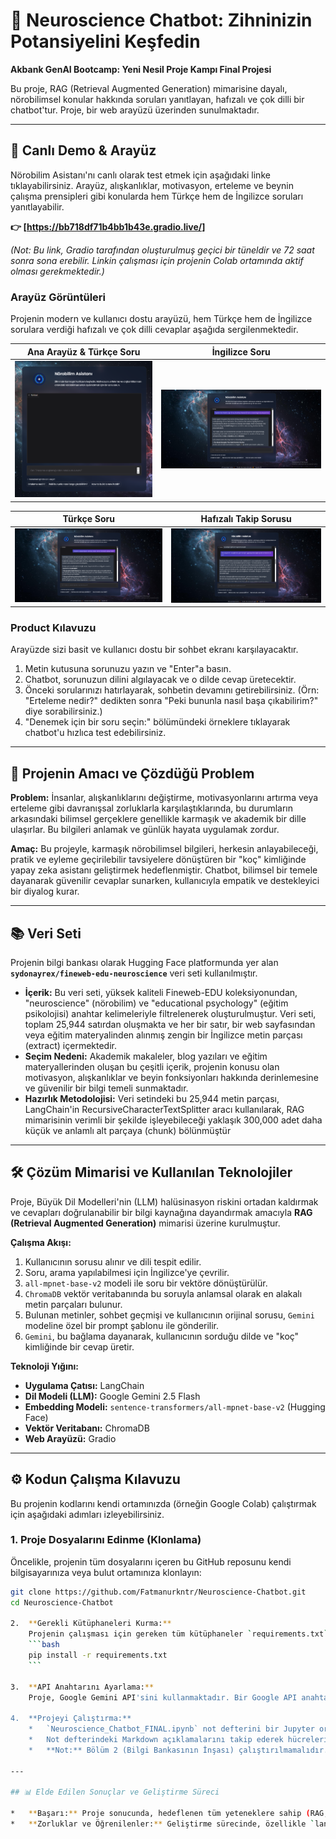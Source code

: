 # 🧠 Neuroscience Chatbot: Zihninizin Potansiyelini Keşfedin

**Akbank GenAI Bootcamp: Yeni Nesil Proje Kampı Final Projesi**

Bu proje, RAG (Retrieval Augmented Generation) mimarisine dayalı, nörobilimsel konular hakkında soruları yanıtlayan, hafızalı ve çok dilli bir chatbot'tur. Proje, bir web arayüzü üzerinden sunulmaktadır.

---

## 🚀 Canlı Demo & Arayüz

Nörobilim Asistanı'nı canlı olarak test etmek için aşağıdaki linke tıklayabilirsiniz. Arayüz, alışkanlıklar, motivasyon, erteleme ve beynin çalışma prensipleri gibi konularda hem Türkçe hem de İngilizce soruları yanıtlayabilir.

**👉 [https://bb718df71b4bb1b43e.gradio.live/]**

*(Not: Bu link, Gradio tarafından oluşturulmuş geçici bir tüneldir ve 72 saat sonra sona erebilir. Linkin çalışması için projenin Colab ortamında aktif olması gerekmektedir.)*

### Arayüz Görüntüleri

Projenin modern ve kullanıcı dostu arayüzü, hem Türkçe hem de İngilizce sorulara verdiği hafızalı ve çok dilli cevaplar aşağıda sergilenmektedir.

| Ana Arayüz & Türkçe Soru | İngilizce Soru |
| :---: | :---: |
| ![Ana Arayüz](https://github.com/Fatmanurkntr/Neuroscience-Chatbot/blob/main/chatbotekran.png?raw=true) | ![Hafıza Testi](https://github.com/Fatmanurkntr/Neuroscience-Chatbot/blob/main/chatbotekran1.png?raw=true) |

| Türkçe Soru  | Hafızalı Takip Sorusu |
| :---: | :---: |
| ![İngilizce Test](https://github.com/Fatmanurkntr/Neuroscience-Chatbot/blob/main/chatbotekran2.png?raw=true) | ![Bilimsel Soru](https://github.com/Fatmanurkntr/Neuroscience-Chatbot/blob/main/chatbotekran3.png?raw=true) |

### Product Kılavuzu
Arayüzde sizi basit ve kullanıcı dostu bir sohbet ekranı karşılayacaktır.
1.  Metin kutusuna sorunuzu yazın ve "Enter"a basın.
2.  Chatbot, sorunuzun dilini algılayacak ve o dilde cevap üretecektir.
3.  Önceki sorularınızı hatırlayarak, sohbetin devamını getirebilirsiniz. (Örn: "Erteleme nedir?" dedikten sonra "Peki bununla nasıl başa çıkabilirim?" diye sorabilirsiniz.)
4.  "Denemek için bir soru seçin:" bölümündeki örneklere tıklayarak chatbot'u hızlıca test edebilirsiniz.

---

## 🎯 Projenin Amacı ve Çözdüğü Problem

**Problem:** İnsanlar, alışkanlıklarını değiştirme, motivasyonlarını artırma veya erteleme gibi davranışsal zorluklarla karşılaştıklarında, bu durumların arkasındaki bilimsel gerçeklere genellikle karmaşık ve akademik bir dille ulaşırlar. Bu bilgileri anlamak ve günlük hayata uygulamak zordur.

**Amaç:** Bu projeyle, karmaşık nörobilimsel bilgileri, herkesin anlayabileceği, pratik ve eyleme geçirilebilir tavsiyelere dönüştüren bir "koç" kimliğinde yapay zeka asistanı geliştirmek hedeflenmiştir. Chatbot, bilimsel bir temele dayanarak güvenilir cevaplar sunarken, kullanıcıyla empatik ve destekleyici bir diyalog kurar.

---

## 📚 Veri Seti

Projenin bilgi bankası olarak Hugging Face platformunda yer alan **`sydonayrex/fineweb-edu-neuroscience`** veri seti kullanılmıştır.

*   **İçerik:**  Bu veri seti, yüksek kaliteli Fineweb-EDU koleksiyonundan, "neuroscience" (nörobilim) ve "educational psychology" (eğitim psikolojisi) anahtar kelimeleriyle filtrelenerek oluşturulmuştur. Veri seti, toplam 25,944 satırdan oluşmakta ve her bir satır, bir web sayfasından veya eğitim materyalinden alınmış zengin bir İngilizce metin parçası (extract) içermektedir.
*   **Seçim Nedeni:** Akademik makaleler, blog yazıları ve eğitim materyallerinden oluşan bu çeşitli içerik, projenin konusu olan motivasyon, alışkanlıklar ve beyin fonksiyonları hakkında derinlemesine ve güvenilir bir bilgi temeli sunmaktadır.
*   **Hazırlık Metodolojisi:** Veri setindeki bu 25,944 metin parçası, LangChain'in RecursiveCharacterTextSplitter aracı kullanılarak, RAG mimarisinin verimli bir şekilde işleyebileceği yaklaşık 300,000 adet daha küçük ve anlamlı alt parçaya (chunk) bölünmüştür

---

## 🛠️ Çözüm Mimarisi ve Kullanılan Teknolojiler

Proje, Büyük Dil Modelleri'nin (LLM) halüsinasyon riskini ortadan kaldırmak ve cevapları doğrulanabilir bir bilgi kaynağına dayandırmak amacıyla **RAG (Retrieval Augmented Generation)** mimarisi üzerine kurulmuştur.

**Çalışma Akışı:**
1.  Kullanıcının sorusu alınır ve dili tespit edilir.
2.  Soru, arama yapılabilmesi için İngilizce'ye çevrilir.
3.  `all-mpnet-base-v2` modeli ile soru bir vektöre dönüştürülür.
4.  `ChromaDB` vektör veritabanında bu soruyla anlamsal olarak en alakalı metin parçaları bulunur.
5.  Bulunan metinler, sohbet geçmişi ve kullanıcının orijinal sorusu, `Gemini` modeline özel bir prompt şablonu ile gönderilir.
6.  `Gemini`, bu bağlama dayanarak, kullanıcının sorduğu dilde ve "koç" kimliğinde bir cevap üretir.

**Teknoloji Yığını:**
*   **Uygulama Çatısı:** LangChain
*   **Dil Modeli (LLM):** Google Gemini 2.5 Flash
*   **Embedding Modeli:** `sentence-transformers/all-mpnet-base-v2` (Hugging Face)
*   **Vektör Veritabanı:** ChromaDB
*   **Web Arayüzü:** Gradio

---

## ⚙️ Kodun Çalışma Kılavuzu

Bu projenin kodlarını kendi ortamınızda (örneğin Google Colab) çalıştırmak için aşağıdaki adımları izleyebilirsiniz.

### 1. Proje Dosyalarını Edinme (Klonlama)

Öncelikle, projenin tüm dosyalarını içeren bu GitHub reposunu kendi bilgisayarınıza veya bulut ortamınıza klonlayın:

```bash
git clone https://github.com/Fatmanurkntr/Neuroscience-Chatbot.git
cd Neuroscience-Chatbot

2.  **Gerekli Kütüphaneleri Kurma:**
    Projenin çalışması için gereken tüm kütüphaneler `requirements.txt` dosyasında listelenmiştir.
    ```bash
    pip install -r requirements.txt
    ```

3.  **API Anahtarını Ayarlama:**
    Proje, Google Gemini API'sini kullanmaktadır. Bir Google API anahtarı almanız ve bunu `Neuroscience_Chatbot_FINAL.ipynb` not defterinin çalıştığı ortamda (örneğin Colab Secrets) `GOOGLE_API_KEY` adıyla kaydetmeniz gerekmektedir.

4.  **Projeyi Çalıştırma:**
    *   `Neuroscience_Chatbot_FINAL.ipynb` not defterini bir Jupyter ortamında (Google Colab, VS Code vb.) açın.
    *   Not defterindeki Markdown açıklamalarını takip ederek hücreleri sırayla çalıştırın.
    *   **Not:** Bölüm 2 (Bilgi Bankasının İnşası) çalıştırılmamalıdır. Proje, daha önce oluşturulmuş ve Google Drive'da saklanan hazır veritabanını kullanacak şekilde tasarlanmıştır.

---

## 📊 Elde Edilen Sonuçlar ve Geliştirme Süreci

*   **Başarı:** Proje sonucunda, hedeflenen tüm yeteneklere sahip (RAG, hafıza, çok dillilik, web arayüzü) bir chatbot başarıyla geliştirilmiştir.
*   **Zorluklar ve Öğrenilenler:** Geliştirme sürecinde, özellikle `langchain` ekosistemindeki kütüphaneler arasında yaşanan versiyon uyumsuzlukları (`dependency conflicts`) nedeniyle ciddi zorluklarla karşılaşılmıştır. Bu sorunlar, kütüphaneleri doğru sırada kurma, versiyonları sabitleme ve en sonunda `langchain[google-genai]` gibi doğru kurulum yöntemlerini kullanma gibi adımlarla metodik bir şekilde aşılmıştır. Bu süreç, bir projenin temelini oluşturan ortam kurulumunun ne kadar kritik olduğunu göstermiştir.
